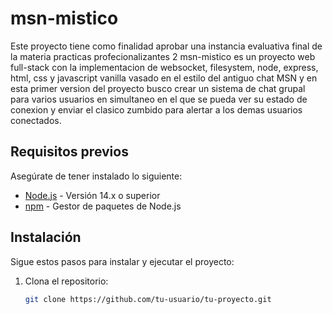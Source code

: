 # msn-mistico

Este proyecto tiene como finalidad aprobar una instancia evaluativa final de la materia practicas profecionalizantes 2
msn-mistico es un proyecto web full-stack con la implementacion de websocket, filesystem, node, express, html, css y 
javascript vanilla vasado en el estilo del antiguo chat MSN y en esta primer version del proyecto busco crear un sistema
de chat grupal para varios usuarios en simultaneo en el que se pueda ver su estado de conexion y enviar el clasico 
zumbido para alertar a los demas usuarios conectados.

## Requisitos previos

Asegúrate de tener instalado lo siguiente:

- [Node.js](https://nodejs.org/) - Versión 14.x o superior
- [npm](https://www.npmjs.com/) - Gestor de paquetes de Node.js

## Instalación

Sigue estos pasos para instalar y ejecutar el proyecto:

1. Clona el repositorio:

   ```bash
   git clone https://github.com/tu-usuario/tu-proyecto.git
